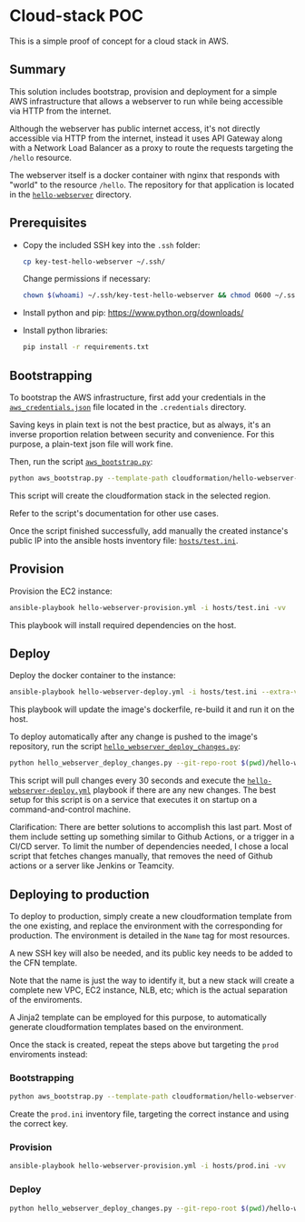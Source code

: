 # Cloud-stack POC

This is a simple proof of concept for a cloud stack in AWS.

## Summary

This solution includes bootstrap, provision and deployment for a simple AWS infrastructure that allows a webserver to run while being accessible via HTTP from the internet.

Although the webserver has public internet access, it's not directly accessible via HTTP from the internet, instead it uses API Gateway along with a Network Load Balancer as a proxy to route the requests targeting the `/hello` resource.

The webserver itself is a docker container with nginx that responds with "world" to the resource `/hello`. The repository for that application is located in the [`hello-webserver`](./hello-webserver) directory.

## Prerequisites

- Copy the included SSH key into the `.ssh` folder:
  ```bash
  cp key-test-hello-webserver ~/.ssh/
  ```
  
  Change permissions if necessary:
  ```bash
  chown $(whoami) ~/.ssh/key-test-hello-webserver && chmod 0600 ~/.ssh/key-test-hello-webserver
  ```

- Install python and pip: https://www.python.org/downloads/

- Install python libraries:
  ```bash
  pip install -r requirements.txt
  ```

## Bootstrapping

To bootstrap the AWS infrastructure, first add your credentials in the [`aws_credentials.json`](.credentials/aws_credentials.json) file located in the `.credentials` directory.

Saving keys in plain text is not the best practice, but as always, it's an inverse proportion relation between security and convenience. For this purpose, a plain-text json file will work fine.

Then, run the script [`aws_bootstrap.py`](./aws_bootstrap.py):

```bash
python aws_bootstrap.py --template-path cloudformation/hello-webserver-stack.yml --stack-name hello-webserver-stack-test
```
This script will create the cloudformation stack in the selected region.

Refer to the script's documentation for other use cases.

Once the script finished successfully, add manually the created instance's public IP into the ansible hosts inventory file: [`hosts/test.ini`](./hosts/test.ini).


## Provision

Provision the EC2 instance:

```bash
ansible-playbook hello-webserver-provision.yml -i hosts/test.ini -vv
```

This playbook will install required dependencies on the host.


## Deploy

Deploy the docker container to the instance:

```bash
ansible-playbook hello-webserver-deploy.yml -i hosts/test.ini --extra-vars "hello_webserver_root=$(pwd)/hello-webserver" -vv
```

This playbook will update the image's dockerfile, re-build it and run it on the host.

To deploy automatically after any change is pushed to the image's repository, run the script [`hello_webserver_deploy_changes.py`](./hello_webserver_deploy_changes.py):

```bash
python hello_webserver_deploy_changes.py --git-repo-root $(pwd)/hello-webserver --environment test
```

This script will pull changes every 30 seconds and execute the [`hello-webserver-deploy.yml`](`hello-webserver-deploy.yml) playbook if there are any new changes.
The best setup for this script is on a service that executes it on startup on a command-and-control machine.

Clarification: There are better solutions to accomplish this last part. Most of them include setting up something similar to Github Actions, or a trigger in a CI/CD server.
To limit the number of dependencies needed, I chose a local script that fetches changes manually, that removes the need of Github actions or a server like Jenkins or Teamcity.

## Deploying to production

To deploy to production, simply create a new cloudformation template from the one existing, and replace the environment with the corresponding for production. The environment is detailed in the `Name` tag for most resources.

A new SSH key will also be needed, and its public key needs to be added to the CFN template.

Note that the name is just the way to identify it, but a new stack will create a complete new VPC, EC2 instance, NLB, etc; which is the actual separation of the enviroments.

A Jinja2 template can be employed for this purpose, to automatically generate cloudformation templates based on the environment.

Once the stack is created, repeat the steps above but targeting the `prod` enviroments instead:

### Bootstrapping

```bash
python aws_bootstrap.py --template-path cloudformation/hello-webserver-stack.yml --stack-name hello-webserver-stack-prod
```

Create the `prod.ini` inventory file, targeting the correct instance and using the correct key.

### Provision

```bash
ansible-playbook hello-webserver-provision.yml -i hosts/prod.ini -vv
```

### Deploy

```bash
python hello_webserver_deploy_changes.py --git-repo-root $(pwd)/hello-webserver --environment prod
```

